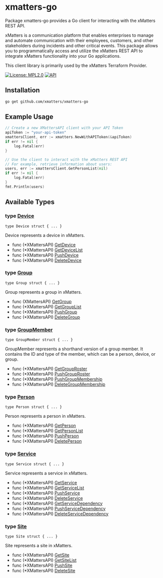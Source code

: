 # xmatters-go

Package xmatters-go provides a Go client for interacting with the xMatters REST API.

xMatters is a communication platform that enables enterprises to manage and automate communication
with their employees, customers, and other stakeholders during incidents and other critical events.
This package allows you to programmatically access and utilize the xMatters REST API to integrate xMatters
functionality into your Go applications.

This client library is primarily used by the xMatters Terraform Provider.

[![License: MPL2.0](https://img.shields.io/badge/License-MPL2.0-yellow.svg)](./LICENSE)
[![API](https://img.shields.io/badge/API%20Docs-reference-green)](https://help.xmatters.com/xmapi/)

## Installation

```bash
go get github.com/xmatters/xmatters-go
```

## Example Usage

```go
// Create a new XMattersAPI client with your API Token
apiToken := "your-api-token"
xmattersClient, err := xmatters.NewWithAPIToken(&apiToken)
if err != nil {
    log.Fatal(err)
}

// Use the client to interact with the xMatters REST API
// For example, retrieve information about users:
users, err := xmattersClient.GetPersonList(nil)
if err != nil {
    log.Fatal(err)
}
fmt.Println(users)
```

## Available Types

### type [Device](/devices.go#L15)

`type Device struct { ... }`

Device represents a device in xMatters.

* func (*XMattersAPI) [GetDevice](/devices.go#L132)
* func (*XMattersAPI) [GetDeviceList](/devices.go#L156)
* func (*XMattersAPI) [PushDevice](/devices.go#L209)
* func (*XMattersAPI) [DeleteDevice](/devices.go#L232)

### type [Group](/groups.go#L15)

`type Group struct { ... }`

Group represents a group in xMatters.

* func (XMattersAPI) [GetGroup](/groups.go#L119)
* func (*XMattersAPI) [GetGroupList](/groups.go#L143)
* func (*XMattersAPI) [PushGroup](/groups.go#L196)
* func (*XMattersAPI) [DeleteGroup](/groups.go#L219)

### type [GroupMember](/group_roster.go#L23)

`type GroupMember struct { ... }`

GroupMember represents a shorthand version of a group member.
It contains the ID and type of the member, which can be a person, device, or group.

* func (*XMattersAPI) [GetGroupRoster](/group_roster.go#L110)
* func (*XMattersAPI) [PushGroupRoster](/group_roster.go#L179)
* func (*XMattersAPI) [PushGroupMembership](/group_roster.go#L229)
* func (*XMattersAPI) [DeleteGroupMembership](/group_roster.go#L253)

### type [Person](/people.go#L15)

`type Person struct { ... }`

Person represents a person in xMatters.

* func (*XMattersAPI) [GetPerson](/people.go#L168)
* func (*XMattersAPI) [GetPersonList](/people.go#L192)
* func (*XMattersAPI) [PushPerson](/people.go#L245)
* func (*XMattersAPI) [DeletePerson](/people.go#L268)

### type [Service](/services.go#L15)

`type Service struct { ... }`

Service represents a service in xMatters.

* func (*XMattersAPI) [GetService](/services.go#L134)
* func (*XMattersAPI) [GetServiceList](/services.go#L158)
* func (*XMattersAPI) [PushService](/services.go#L211)
* func (*XMattersAPI) [DeleteService](/services.go#L234)
* func (*XMattersAPI) [GetServiceDependency](/services.go#L253)
* func (*XMattersAPI) [PushServiceDependency](/services.go#L277)
* func (*XMattersAPI) [DeleteServiceDependency](/services.go#L300)

### type [Site](/sites.go#L15)

`type Site struct { ... }`

Site represents a site in xMatters.

* func (*XMattersAPI) [GetSite](/sites.go#L77)
* func (*XMattersAPI) [GetSiteList](/sites.go#L99)
* func (*XMattersAPI) [PushSite](/sites.go#L152)
* func (*XMattersAPI) [DeleteSite](/sites.go#L175)
